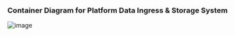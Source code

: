 ### Container Diagram for Platform Data Ingress & Storage System

![image](https://www.plantuml.com/plantuml/svg/fLLDSzem5BppArGEbCmKkEJKwNGcOAPD2ma9pg4dHhOVe46M75dYOphvxtto5m8CIHeEZ6MzNQrMR-LFJ8JSH42MMYVfrrvFqKrtmVJI12O55KgXGUXkAEDUmgdG9kQTL4US1Rt1TMTYNpsDHxsOfXeKlfeD446P0DLDiBRn-LEvmBV1zS7yzqPZTFFd_icVZMxklEdWPZ9iNpMgwTbmgzjCwY-aUIjzyeDgsD1T4uV-agceCw5ADvrwByWGiDLHCBCe784Ib7jKqu2ca45P35DG35A4zgKH4LMxDkKSvwOckPyIJyP8PskDO7C6KVFgRuFWxr1OA3c7K4k5XQb91kNG0YTAXf3Q5Gvm3mOCPE0LdQye5ewnYYw0z9LSGGRDPWfW9O_J5U2StGSPuREZSRf3s-DIuW6AYOL2_X9ucmz9WSZs6tHEyGUIsucIsrtcPkbYINJa9euAsQSa2YZNM8erZ_ZOiJ2NnZdQuHgRBQt43aMKI2RqEUgzfH0_MqCVVDzn4ryU8H-1kqVdA5EGI8LBsrUTZLGy8f2BqT9ohHab_c12UkJ9i_-Bnyc0W0wxDIjaOXnk8RLjfSlaLdiTLzdF-wD8JBeaCU2XjiYQSWF86qeLkMm_VNzoJbuMgjomj-pwZB1AJzdDYGauIvUupGDj9to_dHvt2VU6VPJnvJGD2QYKfMKZaoaUlqtU-z90LRXaQvW9My_4oaw9AlPtSlemkXW4l4pdR54B7kC68rHs4L-khsiftfP6By2ROSxDrd8KBk25jMPHdfdRR38ANk68gM8q2iwGZFFPrpYaMCZp7Fbi3OTj5kSezZJOGHY25jaefhEqvQcOAnaJDnYdV3FFDRSwfvmmQxvtaBbKbTV_hwrgcxtdCHKiCPngE5975sXkgal2Nrv_K4DOv6kVYUg2-cXo7UUU3QI8VZOIAGigkzlBeNsf-TPA6SLPGqJ0yQlcXhO8R0reZgMhhBLGNNm1rcTs2qNvwSrpP0LfjKZbrXjiihqrAdPmvbfx3L-WzwULjzBXpL_NHo__0000)